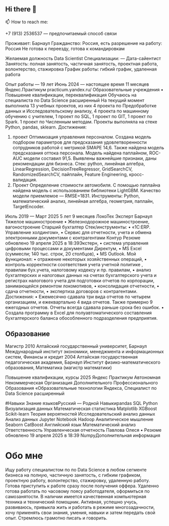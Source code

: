 ## Hi there 👋

📫 How to reach me:

+7 (913) 2536537 — предпочитаемый способ связи 

Проживает: Барнаул
Гражданство: Россия, есть разрешение на работу: Россия
Не готова к переезду, готова к командировкам

Желаемая должность
Data Scientist
Специализации:
— Дата-сайентист
Занятость: полная занятость, частичная занятость, проектная работа, волонтерство,
стажировка
График работы: гибкий график, удаленная работа

Опыт работы — 19 лет
Июнь 2024 —
настоящее время
11 месяцев
Яндекс.Практикум
practicum.yandex.ru/
Образовательные учреждения
• Повышение квалификации, переквалификация
Обучаюсь на специалиста по Data Science расширенный
На текущий момент выполнила 13 учебных проектов, из них 4 проекта по Предобработке
данных и Исследовательскому анализу, 4 проекта по машинному обучению с учителем, 1
проект по SQL, 1 проект по GIT, 1 проект по Spark. 1 проект по Численным методам. Проекты
выполняла на стеке Python, pandas, sklearn.
Достижения:
1) проект Оптимизация управления персоналом. Создана модель подбором параметров для
предсказания удовлетворенности сотрудников работой с метрикой SMAPE 14,6. Также найдена
модель предсказания оттока персонала. Модель найдена паплайном, ROC-AUC модели составил
91,5. Выявлены важнейшие признаки, даны рекомендации для бизнеса. Стек: python, линейная
алгебра, LinearRegression, DecisionTreeRegressor, GridSearchCV, RandomizedSearchCV, пайплайн,
Feature Engineering, кросс-валидация.
2) Проект Определение стоимости автомобиля. С помощью паплайна найдена модель с
использованием библиотеки LightGBM. Качество модели приемлемое — RMSE=1831.
Инструменты: Python, математический анализ, линейная алгебра, геометрия, паплайн,
TargetEncoder.

Июль 2019 —
Март 2025
5 лет 9 месяцев
ЛокоТех Эксперт
Барнаул
Тяжелое машиностроение
• Железнодорожное машиностроение, вагоностроение
Старший бухгалтер
Стек/инструменты:
• «1С:ERP. Управление холдингом»,
• Сервис для отчетности, учета и обмена электронными документами с контрагентами Контур
Резюме обновлено 19 апреля 2025 в 18:39Экстерн,
• система управления цифровыми процессами и документами Директум,
• MS Excel (суммесли; 140 тыс. строк, 20 столбцов),
• MS Outlook.
Мой функционал:
• отражение некоторых хозяйственных операций,
• контроль корректности соответствия учета учетной политике , правилам бух.учета,
налоговому кодексу и пр. правилам,
• анализ бухгалтерских и налоговых данных на счетах бухгалтерского учета и регистрах
налогового учета для подготовки отчетов по корпорации, занимающейся ремонтом
локомотивов,
• консолидация отчетности,
• сдача отчетности,
• экспертиза договоров с контрагентами.
Достижения:
• Ежемесячно сдавала три вида отчетов по четырем организациям, и ежеквартально 4 вида
отчетов. Также примерно 9 ежегодных отчетов. Отчеты всегда сдавала раньше срока без
ошибок.
• Создала программу в Excel для полуавтоматического составления бухгалтерского баланса
обособленного подразделения предприятия.

## Образование
Магистр
2010
Алтайский государственный университет, Барнаул
Международный институт экономики, менеджмента и информационных систем, Финансы и
кредит
2004
Алтайская государственная педагогическая академия, Барнаул
Институт физико-математического образования, Математика (магистр математики)

Повышение квалификации, курсы
2025
Яндекс Практикум
Автономная Некоммерческая Организация Дополнительного Профессионального
Образования «Образовательные технологии Яндекса, Специалист по Data Science
расширенный

#Навыки
Знание языковРусский — Родной
Навыкиpandas
SQL
Python
Визуализация данных
Математическая статистика
Matplotlib
XGBoost
Scikit-learn
Теория вероятностей
Исследовательский анализ данных
Анализ данных
Jupyter Notebook
Hadoop
Аналитическое мышление
Seaborn
CatBoost
Английский язык
Математический анализ
Ответственность
Управленческая отчетность
Павлова Олеся • Резюме обновлено 19 апреля 2025 в 18:39
NumpyДополнительная информация

# Обо мне
Ищу работу специалистом по по Data Science
в любом сегменте бизнеса
на полную, частичную занятость, с гибким графиком, проектную работу, волонтерство,
стажировку, удаленную работу.
Готова приступить к работе сразу после получения оффера. Удаленно готова работать по
часовому поясу работодателя, оформиться по самозанятости. В наличии имеется
качественная компьютерная техника и технический помощник.
Активная, успешно учусь, развиваюсь, привыкла жить и работать в режиме
многозадачности, хочу применять свои знания, умения, навыки и затем передать свой
опыт. Стремлюсь грамотно писать и говорить.

